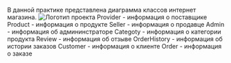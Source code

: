 В данной практике представлена диаграмма классов интернет магазина.
![Логотип проекта](base_scheme.drawio)
Provider - информация о поставщике
Product - информация о продукте
Seller - информация о продавце
Admin - информация об админинстраторе
Categoty - информация о категории продукта
Review - информация об отзыве
OrderHistory - информация об истории заказов
Customer - информация о клиенте
Order - информация о заказе